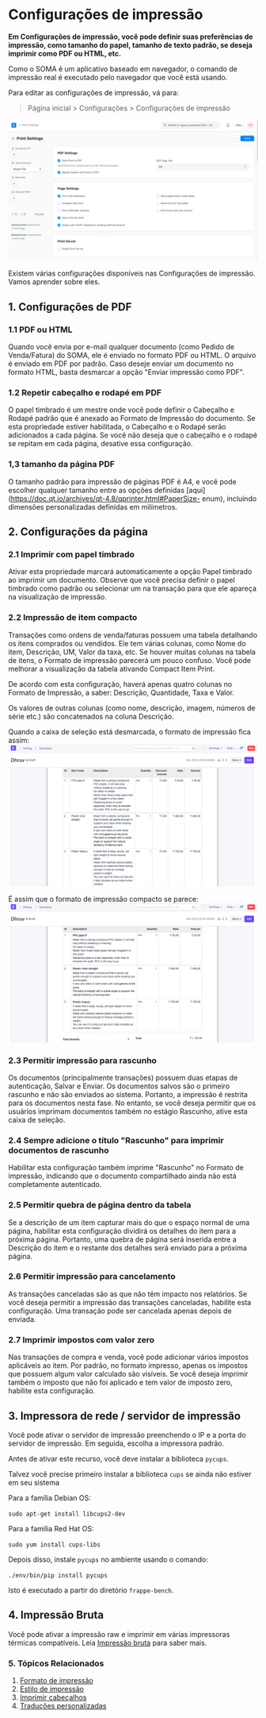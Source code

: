 # Configurações de impressão


**Em Configurações de impressão, você pode definir suas preferências de impressão, como tamanho do papel, tamanho de texto padrão, se deseja imprimir como PDF ou HTML, etc.**


Como o SOMA é um aplicativo baseado em navegador, o comando de impressão real é executado pelo navegador que você está usando.


Para editar as configurações de impressão, vá para:



> 
> Página inicial > Configurações > Configurações de impressão
> 
> 
> 


![Configurações de impressão](/files/print-settings.png)


Existem várias configurações disponíveis nas Configurações de impressão. Vamos aprender sobre eles.


## 1. Configurações de PDF


### 1.1 PDF ou HTML


Quando você envia por e-mail qualquer documento (como Pedido de Venda/Fatura) do SOMA, ele é enviado no formato PDF ou HTML. O arquivo é enviado em PDF por padrão. Caso deseje enviar um documento no formato HTML, basta desmarcar a opção "Enviar impressão como PDF".


### 1.2 Repetir cabeçalho e rodapé em PDF


O papel timbrado é um mestre onde você pode definir o Cabeçalho e Rodapé padrão que é anexado ao Formato de Impressão do documento. Se esta propriedade estiver habilitada, o Cabeçalho e o Rodapé serão adicionados a cada página. Se você não deseja que o cabeçalho e o rodapé se repitam em cada página, desative essa configuração.


### 1,3 tamanho da página PDF


O tamanho padrão para impressão de páginas PDF é A4, e você pode escolher qualquer tamanho entre as opções definidas [aqui](https://doc.qt.io/archives/qt-4.8/qprinter.html#PaperSize- enum), incluindo dimensões personalizadas definidas em milímetros.


## 2. Configurações da página


### 2.1 Imprimir com papel timbrado


Ativar esta propriedade marcará automaticamente a opção Papel timbrado ao imprimir um documento. Observe que você precisa definir o papel timbrado como padrão ou selecionar um na transação para que ele apareça na visualização de impressão.


### 2.2 Impressão de item compacto


Transações como ordens de venda/faturas possuem uma tabela detalhando os itens comprados ou vendidos. Ele tem várias colunas, como Nome do item, Descrição, UM, Valor da taxa, etc. Se houver muitas colunas na tabela de itens, o Formato de impressão parecerá um pouco confuso. Você pode melhorar a visualização da tabela ativando Compact Item Print.


De acordo com esta configuração, haverá apenas quatro colunas no Formato de Impressão, a saber: Descrição, Quantidade, Taxa e Valor.


Os valores de outras colunas (como nome, descrição, imagem, números de série etc.) são concatenados na coluna Descrição.


Quando a caixa de seleção está desmarcada, o formato de impressão fica assim:
![Configurações de formato de impressão incompacto](/files/incompact-print.png)


É assim que o formato de impressão compacto se parece:
![Configurações de formato de impressão compacta](/files/compact-print.png)


### 2.3 Permitir impressão para rascunho


Os documentos (principalmente transações) possuem duas etapas de autenticação, Salvar e Enviar. Os documentos salvos são o primeiro rascunho e não são enviados ao sistema. Portanto, a impressão é restrita para os documentos nesta fase. No entanto, se você deseja permitir que os usuários imprimam documentos também no estágio Rascunho, ative esta caixa de seleção.


### 2.4 Sempre adicione o título "Rascunho" para imprimir documentos de rascunho


Habilitar esta configuração também imprime "Rascunho" no Formato de impressão, indicando que o documento compartilhado ainda não está completamente autenticado.


### 2.5 Permitir quebra de página dentro da tabela


Se a descrição de um item capturar mais do que o espaço normal de uma página, habilitar esta configuração dividirá os detalhes do item para a próxima página. Portanto, uma quebra de página será inserida entre a Descrição do item e o restante dos detalhes será enviado para a próxima página.


### 2.6 Permitir impressão para cancelamento


As transações canceladas são as que não têm impacto nos relatórios. Se você deseja permitir a impressão das transações canceladas, habilite esta configuração. Uma transação pode ser cancelada apenas depois de enviada.


### 2.7 Imprimir impostos com valor zero


Nas transações de compra e venda, você pode adicionar vários impostos aplicáveis ​​ao item. Por padrão, no formato impresso, apenas os impostos que possuem algum valor calculado são visíveis. Se você deseja imprimir também o imposto que não foi aplicado e tem valor de imposto zero, habilite esta configuração.


## 3. Impressora de rede / servidor de impressão


Você pode ativar o servidor de impressão preenchendo o IP e a porta do servidor de impressão. Em seguida, escolha a impressora padrão.


Antes de ativar este recurso, você deve instalar a biblioteca `pycups`.


Talvez você precise primeiro instalar a biblioteca `cups` se ainda não estiver em seu sistema


Para a família Debian OS:


`sudo apt-get install libcups2-dev`


Para a família Red Hat OS:


`sudo yum install cups-libs`


Depois disso, instale `pycups` no ambiente usando o comando:


`./env/bin/pip install pycups`


Isto é executado a partir do diretório `frappe-bench`.


## 4. Impressão Bruta


Você pode ativar a impressão raw e imprimir em várias impressoras térmicas compatíveis. Leia [Impressão bruta](/docs/pt/setting-up/print/raw-printing) para saber mais.


### 5. Tópicos Relacionados


1. [Formato de impressão](/docs/pt/setting-up/print/print-format)
2. [Estilo de impressão](/docs/pt/setting-up/print/print-style)
3. [Imprimir cabeçalhos](/docs/pt/setting-up/print/print-headings)
4. [Traduções personalizadas](/docs/pt/setting-up/print/custom-translations)
